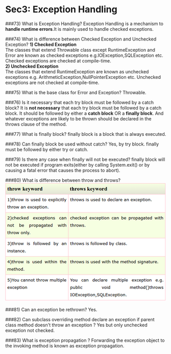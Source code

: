 # Sec3: Exception Handling
###73) What is Exception Handling?
Exception Handling is a mechanism to **handle runtime errors**.It is mainly used to handle checked exceptions.

###74) What is difference between Checked Exception and Unchecked Exception?
**1) Checked Exception**  
The classes that extend Throwable class except RuntimeException and Error are known as checked exceptions e.g.IOException,SQLException etc. Checked exceptions are checked at compile-time.  
**2) Unchecked Exception**   
The classes that extend RuntimeException are known as unchecked exceptions e.g. ArithmeticException,NullPointerException etc. Unchecked exceptions are not checked at compile-time.

###75) What is the base class for Error and Exception?
Throwable.


###76) Is it necessary that each try block must be followed by a catch block?
It is **not necessary** that each try block must be followed by a catch block. It should be followed by either a **catch block** OR a **finally block**. And whatever exceptions are likely to be thrown should be declared in the throws clause of the method.

###77) What is finally block?
finally block is a block that is always executed.


###78) Can finally block be used without catch?
Yes, by try block. finally must be followed by either try or catch.


###79) Is there any case when finally will not be executed?
finally block will not be executed if program exits(either by calling System.exit() or by causing a fatal error that causes the process to abort).


###80) What is difference between throw and throws?
![](sec2_22.png)


###81) Can an exception be rethrown?
Yes.

###82) Can subclass overriding method declare an exception if parent class method doesn't throw an exception ?
Yes but only unchecked exception not checked.

###83) What is exception propagation ?
Forwarding the exception object to the invoking method is known as exception propagation.





